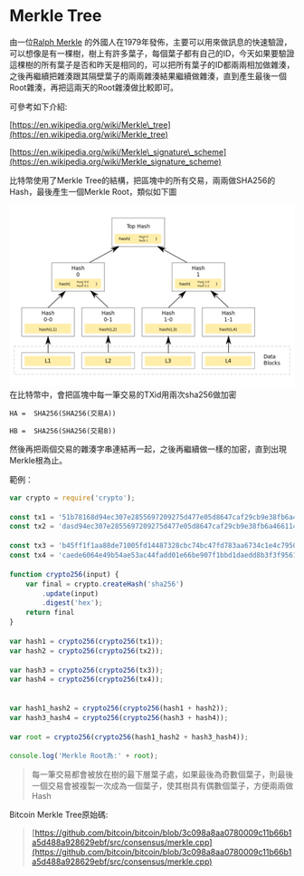 # Merkle Tree

由一位[Ralph Merkle](https://en.wikipedia.org/wiki/Ralph_Merkle) 的外國人在1979年發佈，主要可以用來做訊息的快速驗證，可以想像是有一棵樹，樹上有許多葉子，每個葉子都有自己的ID，今天如果要驗證這棵樹的所有葉子是否和昨天是相同的，可以把所有葉子的ID都兩兩相加做雜湊，之後再繼續把雜湊跟其隔壁葉子的兩兩雜湊結果繼續做雜湊，直到產生最後一個Root雜湊，再把這兩天的Root雜湊做比較即可。

可參考如下介紹:

[https://en.wikipedia.org/wiki/Merkle\_tree](https://en.wikipedia.org/wiki/Merkle_tree)

[https://en.wikipedia.org/wiki/Merkle\_signature\_scheme](https://en.wikipedia.org/wiki/Merkle_signature_scheme)

比特幣使用了Merkle Tree的結構，把區塊中的所有交易，兩兩做SHA256的Hash，最後產生一個Merkle Root，類似如下圖

![](/assets/Hash_Tree.svg.png)在比特幣中，會把區塊中每一筆交易的TXid用兩次sha256做加密

```
HA =  SHA256(SHA256(交易A))
```

```
HB =  SHA256(SHA256(交易B))
```

然後再把兩個交易的雜湊字串連結再一起，之後再繼續做一樣的加密，直到出現Merkle根為止。

範例：

```js
var crypto = require('crypto');

const tx1 = '51b78168d94ec307e2855697209275d477e05d8647caf29cb9e38fb6a4661145';
const tx2 = 'dasd94ec307e2855697209275d477e05d8647caf29cb9e38fb6a4661145ddddd';

const tx3 = 'b45ff1f1aa88de71005fd14487328cbc74bc47fd783aa6734c1e4c7950962cc4';
const tx4 = 'caede6064e49b54ae53ac44fadd01e66be907f1bbd1daedd8b3f3f9561447f4f';

function crypto256(input) {
    var final = crypto.createHash('sha256')
        .update(input)
        .digest('hex');
    return final
}

var hash1 = crypto256(crypto256(tx1));
var hash2 = crypto256(crypto256(tx2));

var hash3 = crypto256(crypto256(tx3));
var hash4 = crypto256(crypto256(tx4));


var hash1_hash2 = crypto256(crypto256(hash1 + hash2));
var hash3_hash4 = crypto256(crypto256(hash3 + hash4));

var root = crypto256(crypto256(hash1_hash2 + hash3_hash4));

console.log('Merkle Root為:' + root);
```

> 每一筆交易都會被放在樹的最下層葉子處，如果最後為奇數個葉子，則最後一個交易會被複製一次成為一個葉子，使其樹具有偶數個葉子，方便兩兩做Hash

Bitcoin Merkle Tree原始碼:

> [https://github.com/bitcoin/bitcoin/blob/3c098a8aa0780009c11b66b1a5d488a928629ebf/src/consensus/merkle.cpp](https://github.com/bitcoin/bitcoin/blob/3c098a8aa0780009c11b66b1a5d488a928629ebf/src/consensus/merkle.cpp)



